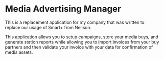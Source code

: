 Media Advertising Manager
=========================

This is a replacement application for my company that was written to replace our usage of Smart+ from Nelison.

This application allows you to setup campaigns, store your media buys, and generate station reports while allowing you to import invoices from your buy partners and then validate your invoice with your data for confirmation of media assets.


